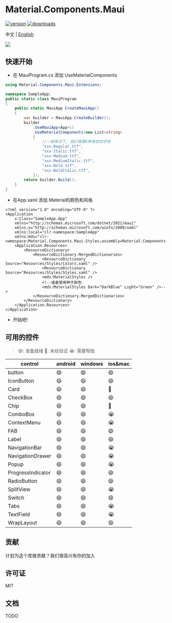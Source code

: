 # Material.Components.Maui
[![version](https://img.shields.io/nuget/vpre/Material.Components.Maui?style=for-the-badge)](https://www.nuget.org/packages/Material.Components.Maui/0.1.0-beta) 
[![downloads](https://img.shields.io/nuget/dt/Material.Components.Maui?style=for-the-badge)](https://www.nuget.org/packages/Material.Components.Maui/0.1.0-beta) 

中文 | [English](README.md)

![](assets/preview.png)



## 快速开始

- 在 MauiProgram.cs 添加 UseMaterialComponents

```C#
using Material.Components.Maui.Extensions;

namespace SampleApp;
public static class MauiProgram
{
    public static MauiApp CreateMauiApp()
    {
        var builder = MauiApp.CreateBuilder();
        builder
            .UseMauiApp<App>()
            .UseMaterialComponents(new List<string>
            {
                //一般情况下, 我们需要6种类型的字体
                "xxx-Regular.ttf",
                "xxx-Italic.ttf",
                "xxx-Medium.ttf",
                "xxx-MediumItalic.ttf",
                "xxx-Bold.ttf",
                "xxx-BoldItalic.ttf",
            });
        return builder.Build();
    }
}
```

- 在App.xaml 添加 Material的颜色和风格

```xaml
<?xml version="1.0" encoding="UTF-8" ?>
<Application
    x:Class="SampleApp.App"
    xmlns="http://schemas.microsoft.com/dotnet/2021/maui"
    xmlns:x="http://schemas.microsoft.com/winfx/2009/xaml"
    xmlns:local="clr-namespace:SampleApp"
    xmlns:mds="clr-namespace:Material.Components.Maui.Styles;assembly=Material.Components.Maui">
    <Application.Resources>
        <ResourceDictionary>
            <ResourceDictionary.MergedDictionaries>
                <ResourceDictionary Source="Resources/Styles/Colors.xaml" />
                <ResourceDictionary Source="Resources/Styles/Styles.xaml" />
                <mds:MaterialStyles />
                <!--或者使用种子颜色
                <mds:MaterialStyles Dark="DarkBlue" Light="Green" />-->
            </ResourceDictionary.MergedDictionaries>
        </ResourceDictionary>
    </Application.Resources>
</Application>
```

- 开始吧!



## 可用的控件

> 😄: 准备就绪   🤔: 未经验证     😭: 需要帮助

| control   | android    | windows   |  ios&mac   |
| ---- | ---- | ---- |----|
| button    | 😄 | 😄 | 😄 |
| IconButton | 😄 | 😄 |😄|
| Card | 😄 | 😄 |🤔|
| CheckBox | 😄 | 😄 |😄|
| Chip | 😄 | 😄 |🤔|
| ComboBox | 😄 | 😄 |😭|
| ContextMenu | 😄 | 😄 |😭|
| FAB | 😄 | 😄 |😄|
| Label | 😄 | 😄 |😄|
| NavigationBar | 😄 | 😄 |😭|
| NavigationDrawer | 😄 | 😄 |😭|
| Popup | 😄 | 😄 |😭|
| ProgressIndicator | 😄 | 😄 |😄|
| RadioButton | 😄 | 😄 |😄|
| SplitView | 😄 | 😄 |😭|
| Switch | 😄 | 😄 |😄|
| Tabs | 😄 | 😄 |😭|
| TextField | 😄 | 😄 |😭|
| WrapLayout | 😄 | 😄 |😄|

## 贡献

计划为这个库做贡献？我们很高兴有你的加入



## 许可证

MIT



## 文档

TODO

